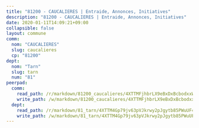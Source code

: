 ```yaml
---
title: "81200 - CAUCALIERES | Entraide, Annonces, Initiatives"
description: "81200 - CAUCALIERES | Entraide, Annonces, Initiatives"
date: 2020-01-11T14:09:21+09:00
collapsible: false
layout: commune
comm:
  nom: "CAUCALIERES"
  slug: caucalieres
  cp: "81200"
dept:
  nom: "Tarn"
  slug: tarn
  num: "81"
peerpad:
  comm:
    read_path: /r/markdown/81200_caucalieres/4XTTMFjhbrLX9eBxDxBcbodxxWzq9H612yFVBNLyYRARxHYun
    write_path: /w/markdown/81200_caucalieres/4XTTMFjhbrLX9eBxDxBcbodxxWzq9H612yFVBNLyYRARxHYun-K3TgTeyNGqHdhe4rV7ThPF72YQFuPDnvXupHEvYN4amLJRXRbVJ4x5MFKqftqVYmypzPh4n98cRn5zMMqUEz5XFo3T3Eb61UaEpSE9hMvpGUBB8epo8Qoo764PTGAMJYezpuNoZa
  dept:
    read_path: /r/markdown/81_tarn/4XTTM4Gp79jv63pVJkrwy2pJgytb85PWuUF46qZV3RNcf9bTY
    write_path: /w/markdown/81_tarn/4XTTM4Gp79jv63pVJkrwy2pJgytb85PWuUF46qZV3RNcf9bTY-K3TgUQULAfYZTaNEYQn663imu6tLJ5XUSYV3bG6y2QwZHe2hiw5KiHgnyL8wpzhjjRKSLQVjHCuMHvPTtVgD4tm7BFQTVwqLNiZgb8d93Riu34VNq5t6eFocUS5Ezct8i9MJtUHQ
---
```


